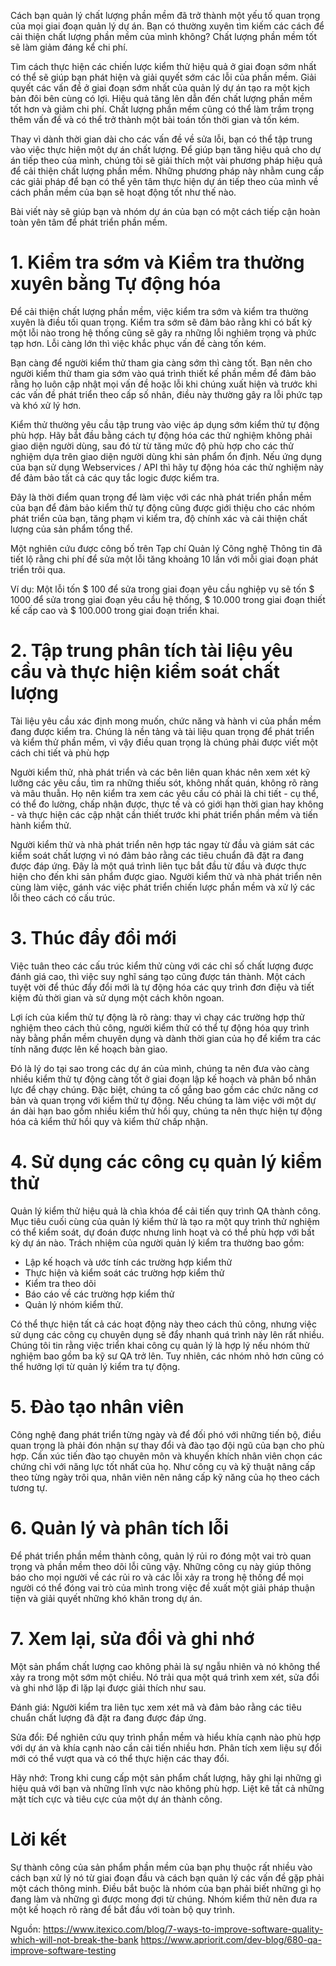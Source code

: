 Cách bạn quản lý chất lượng phần mềm đã trở thành một yếu tố quan trọng của mọi giai đoạn quản lý dự án. Bạn có thường xuyên tìm kiếm các cách để cải thiện chất lượng phần mềm của mình  không? Chất lượng phần mềm tốt sẽ làm giảm đáng kể chi phí.

Tìm cách thực hiện các chiến lược kiểm thử hiệu quả ở giai đoạn sớm nhất có thể sẽ giúp bạn phát hiện và giải quyết sớm các lỗi của phần mềm. Giải quyết các vấn đề ở giai đoạn sớm nhất của quản lý dự án tạo ra một kịch bản đôi bên cùng có lợi. Hiệu quả tăng lên dẫn đến chất lượng phần mềm tốt hơn và giảm chi phí. Chất lượng phần mềm cũng có thể làm trầm trọng thêm vấn đề và có thể trở thành một bài toán tốn thời gian và tốn kém.

Thay vì dành thời gian dài cho các vấn đề về sửa lỗi, bạn có thể tập trung vào việc thực hiện một dự án chất lượng. Để giúp bạn tăng hiệu quả cho dự án tiếp theo của mình, chúng tôi sẽ giải thích một vài phương pháp hiệu quả để cải thiện chất lượng phần mềm. Những phương pháp này nhằm cung cấp các giải pháp để bạn có thể yên tâm thực hiện dự án tiếp theo của mình về cách phần mềm của bạn sẽ hoạt động tốt như thế nào.

Bài viết này sẽ giúp bạn và nhóm dự án của bạn có một cách tiếp cận hoàn toàn yên tâm để phát triển phần mềm.

# 1. Kiểm tra sớm và Kiểm tra thường xuyên bằng Tự động hóa

Để cải thiện chất lượng phần mềm, việc kiểm tra sớm và kiểm tra thường xuyên là điều tối quan trọng. Kiểm tra sớm sẽ đảm bảo rằng khi có bất kỳ một lỗi nào trong hệ thống cũng sẽ gây ra những lỗi nghiêm trọng và phức tạp hơn. Lỗi càng lớn thì việc khắc phục vấn đề càng tốn kém.

Bạn càng để người kiểm thử tham gia càng sớm thì càng tốt. Bạn nên cho người kiểm thử tham gia sớm vào quá trình thiết kế phần mềm để đảm bảo rằng họ luôn cập nhật mọi vấn đề hoặc lỗi khi chúng xuất hiện và trước khi các vấn đề phát triển theo cấp số nhân, điều này thường gây ra lỗi phức tạp và khó xử lý hơn.

Kiểm thử thường yêu cầu tập trung vào việc áp dụng sớm kiểm thử tự động phù hợp. Hãy bắt đầu bằng cách tự động hóa các thử nghiệm không phải giao diện người dùng, sau đó từ từ tăng mức độ phù hợp cho các thử nghiệm dựa trên giao diện người dùng khi sản phẩm ổn định. Nếu ứng dụng của bạn sử dụng Webservices / API thì hãy tự động hóa các thử nghiệm này để đảm bảo tất cả các quy tắc logic được kiểm tra.

Đây là thời điểm quan trọng để làm việc với các nhà phát triển phần mềm của bạn để đảm bảo kiểm thử tự động cũng được giới thiệu cho các nhóm phát triển của bạn, tăng phạm vi kiểm tra, độ chính xác và cải thiện chất lượng của sản phẩm tổng thể.

Một nghiên cứu được công bố trên Tạp chí Quản lý Công nghệ Thông tin đã tiết lộ rằng chi phí để sửa một lỗi tăng khoảng 10 lần với mỗi giai đoạn phát triển trôi qua.

Ví dụ: Một lỗi tốn $ 100 để sửa trong giai đoạn yêu cầu nghiệp vụ sẽ tốn $ 1000 để sửa trong giai đoạn yêu cầu hệ thống, $ 10.000 trong giai đoạn thiết kế cấp cao và $ 100.000 trong giai đoạn triển khai.

# 2. Tập trung phân tích tài liệu yêu cầu và thực hiện kiểm soát chất lượng

Tài liệu yêu cầu xác định mong muốn, chức năng và hành vi của phần mềm đang được kiểm tra. Chúng là nền tảng và tài liệu quan trọng để phát triển và kiểm thử phần mềm, vì vậy điều quan trọng là chúng phải được viết một cách chi tiết và phù hợp

Người kiểm thử, nhà phát triển và các bên liên quan khác nên xem xét kỹ lưỡng các yêu cầu, tìm ra những thiếu sót, không nhất quán, không rõ ràng và mâu thuẫn. Họ nên kiểm tra xem các yêu cầu có phải là chi tiết - cụ thể, có thể đo lường, chấp nhận được, thực tế và có giới hạn thời gian hay không - và thực hiện các cập nhật cần thiết trước khi phát triển phần mềm và tiến hành kiểm thử.

Người kiểm thử và nhà phát triển nên hợp tác ngay từ đầu và giám sát các kiểm soát chất lượng vì nó đảm bảo rằng các tiêu chuẩn đã đặt ra đang được đáp ứng. Đây là một quá trình liên tục bắt đầu từ đầu và được thực hiện cho đến khi sản phẩm được giao. Người kiểm thử và nhà phát triển nên cùng làm việc, gánh vác việc phát triển chiến lược phần mềm và xử lý các lỗi theo cách có cấu trúc.

# 3. Thúc đẩy đổi mới

Việc tuân theo các cấu trúc kiểm thử cùng với các chỉ số chất lượng được đánh giá cao, thì việc suy nghĩ sáng tạo cũng được tán thành. Một cách tuyệt vời để thúc đẩy đổi mới là tự động hóa các quy trình đơn điệu và tiết kiệm đủ thời gian và sử dụng một cách khôn ngoan.

Lợi ích của kiểm thử tự động là rõ ràng: thay vì chạy các trường hợp thử nghiệm theo cách thủ công, người kiểm thử có thể tự động hóa quy trình này bằng phần mềm chuyên dụng và dành thời gian của họ để kiểm tra các tính năng được lên kế hoạch bàn giao.

Đó là lý do tại sao trong các dự án của mình, chúng ta nên đưa vào càng nhiều kiểm thử tự động càng tốt ở giai đoạn lập kế hoạch và phân bổ nhân lực để chạy chúng. Đặc biệt, chúng ta cố gắng bao gồm các chức năng cơ bản và quan trọng với kiểm thử tự động. Nếu chúng ta làm việc với một dự án dài hạn bao gồm nhiều kiểm thử hồi quy, chúng ta nên thực hiện tự động hóa cả kiểm thử hồi quy và kiểm thử chấp nhận.
 
# 4. Sử dụng các công cụ quản lý kiểm thử

Quản lý kiểm thử hiệu quả là chìa khóa để cải tiến quy trình QA thành công. Mục tiêu cuối cùng của quản lý kiểm thử là tạo ra một quy trình thử nghiệm có thể kiểm soát, dự đoán được nhưng linh hoạt và có thể phù hợp với bất kỳ dự án nào. Trách nhiệm của người quản lý kiểm tra thường bao gồm:

* Lập kế hoạch và ước tính các trường hợp kiểm thử
* Thực hiện và kiểm soát các trường hợp kiểm thử
* Kiểm tra theo dõi
* Báo cáo về các trường hợp kiểm thử
* Quản lý nhóm kiểm thử.

Có thể thực hiện tất cả các hoạt động này theo cách thủ công, nhưng việc sử dụng các công cụ chuyên dụng sẽ đẩy nhanh quá trình này lên rất nhiều. Chúng tôi tin rằng việc triển khai công cụ quản lý là hợp lý nếu nhóm thử nghiệm bao gồm ba kỹ sư QA trở lên. Tuy nhiên, các nhóm nhỏ hơn cũng có thể hưởng lợi từ quản lý kiểm tra tự động.

# 5. Đào tạo nhân viên

Công nghệ đang phát triển từng ngày và để đối phó với những tiến bộ, điều quan trọng là phải đón nhận sự thay đổi và đào tạo đội ngũ của bạn cho phù hợp. Cần xúc tiến đào tạo chuyên môn và khuyến khích nhân viên chọn các chứng chỉ với năng lực tốt nhất của họ. Như công cụ và kỹ thuật nâng cấp theo từng ngày trôi qua, nhân viên nên nâng cấp kỹ năng của họ theo cách tương tự.

# 6. Quản lý và phân tích lỗi

Để phát triển phần mềm thành công, quản lý rủi ro đóng một vai trò quan trọng và phần mềm theo dõi lỗi cũng vậy. Những công cụ này giúp thông báo cho mọi người về các rủi ro và các lỗi xảy ra trong hệ thống để mọi người có thể đóng vai trò của mình trong việc đề xuất một giải pháp thuận tiện và giải quyết những khó khăn trong dự án.

# 7. Xem lại, sửa đổi và ghi nhớ

Một sản phẩm chất lượng cao không phải là sự ngẫu nhiên và nó không thể xảy ra trong một sớm một chiều. Nó trải qua một quá trình xem xét, sửa đổi và ghi nhớ lặp đi lặp lại được giải thích như sau.

Đánh giá: Người kiểm tra liên tục xem xét mã và đảm bảo rằng các tiêu chuẩn chất lượng đã đặt ra đang được đáp ứng.

Sửa đổi: Để nghiên cứu quy trình phần mềm và hiểu khía cạnh nào phù hợp với dự án và khía cạnh nào cần cải tiến nhiều hơn. Phân tích xem liệu sự đổi mới có thể vượt qua và có thể thực hiện các thay đổi.

Hãy nhớ: Trong khi cung cấp một sản phẩm chất lượng, hãy ghi lại những gì hiệu quả với bạn và những lĩnh vực nào không phù hợp. Liệt kê tất cả những mặt tích cực và tiêu cực của một dự án thành công.

# Lời kết

Sự thành công của sản phẩm phần mềm của bạn phụ thuộc rất nhiều vào cách bạn xử lý nó từ giai đoạn đầu và cách bạn quản lý các vấn đề gặp phải một cách thông minh. Điều bắt buộc là nhóm của bạn phải biết những gì họ đang làm và những gì được mong đợi từ chúng. Nhóm kiểm thử nên đưa ra một kế hoạch rõ ràng để bắt đầu với toàn bộ quy trình.

Nguồn: https://www.itexico.com/blog/7-ways-to-improve-software-quality-which-will-not-break-the-bank
https://www.apriorit.com/dev-blog/680-qa-improve-software-testing